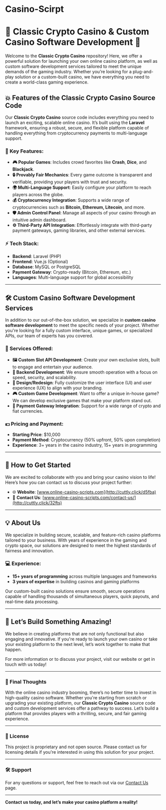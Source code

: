 # Casino-Scirpt



# 🎲 Classic Crypto Casino & Custom Casino Software Development 🚀

Welcome to the **Classic Crypto Casino** repository! Here, we offer a powerful solution for launching your own online casino platform, as well as custom software development services tailored to meet the unique demands of the gaming industry. Whether you’re looking for a plug-and-play solution or a custom-built casino, we have everything you need to create a world-class gaming experience.

## 💥 Features of the Classic Crypto Casino Source Code

Our **Classic Crypto Casino** source code includes everything you need to launch an exciting, scalable online casino. It’s built using the **Laravel** framework, ensuring a robust, secure, and flexible platform capable of handling everything from cryptocurrency payments to multi-language support.

### 🔑 Key Features:
- **🎮 Popular Games**: Includes crowd favorites like **Crash**, **Dice**, and **Blackjack**.
- **🔒 Provably Fair Mechanics**: Every game outcome is transparent and verifiable, providing your players with trust and security.
- **🌍 Multi-Language Support**: Easily configure your platform to reach players across the globe.
- **💰 Cryptocurrency Integration**: Supports a wide range of cryptocurrencies such as **Bitcoin, Ethereum, Litecoin**, and more.
- **🛡️ Admin Control Panel**: Manage all aspects of your casino through an intuitive admin dashboard.
- **⚙️ Third-Party API Integration**: Effortlessly integrate with third-party payment gateways, gaming libraries, and other external services.

### ⚡ Tech Stack:
- **Backend**: Laravel (PHP)
- **Frontend**: Vue.js (Optional)
- **Database**: MySQL or PostgreSQL
- **Payment Gateway**: Crypto-ready (Bitcoin, Ethereum, etc.)
- **Languages**: Multi-language support for global accessibility

---

## 🛠️ Custom Casino Software Development Services

In addition to our out-of-the-box solution, we specialize in **custom casino software development** to meet the specific needs of your project. Whether you're looking for a fully custom interface, unique games, or specialized APIs, our team of experts has you covered.

### 🎨 Services Offered:
- **🖼️ Custom Slot API Development**: Create your own exclusive slots, built to engage and entertain your audience.
- **🔧 Backend Development**: We ensure smooth operation with a focus on speed, security, and scalability.
- **📱 Design/Redesign**: Fully customize the user interface (UI) and user experience (UX) to align with your branding.
- **🎮 Custom Game Development**: Want to offer a unique in-house game? We can develop exclusive games that make your platform stand out.
- **💸 Payment Gateway Integration**: Support for a wide range of crypto and fiat currencies.

### 💵 Pricing and Payment:
- **Starting Price**: $10,000
- **Payment Method**: Cryptocurrency (50% upfront, 50% upon completion)
- **Experience**: 3+ years in the casino industry, 15+ years in programming

---

## 🔗 How to Get Started

We are excited to collaborate with you and bring your casino vision to life! Here’s how you can contact us to discuss your project further:

- 🌐 **Website**: [www.online-casino-scripts.com](http://cuttly.click/d5fba)
- 📧 **Contact Us**: [www.online-casino-scripts.com/contact-us/](http://cuttly.click/32fts)

---

## 💡 About Us

We specialize in building secure, scalable, and feature-rich casino platforms tailored to your business. With years of experience in the gaming and crypto space, our solutions are designed to meet the highest standards of fairness and innovation.

### 💻 Experience:
- **15+ years of programming** across multiple languages and frameworks
- **3 years of expertise** in building casinos and gaming platforms

Our custom-built casino solutions ensure smooth, secure operations capable of handling thousands of simultaneous players, quick payouts, and real-time data processing.

---

## 🚀 Let’s Build Something Amazing!

We believe in creating platforms that are not only functional but also engaging and innovative. If you're ready to launch your own casino or take your existing platform to the next level, let’s work together to make that happen.

For more information or to discuss your project, visit our website or get in touch with us today!

---

### 🌟 Final Thoughts

With the online casino industry booming, there’s no better time to invest in high-quality casino software. Whether you're starting from scratch or upgrading your existing platform, our **Classic Crypto Casino** source code and custom development services offer a pathway to success. Let’s build a platform that provides players with a thrilling, secure, and fair gaming experience.

---

### 📜 License
This project is proprietary and not open source. Please contact us for licensing details if you're interested in using this solution for your project.

---

### 🛠️ Support
For any questions or support, feel free to reach out via our [Contact Us](http://cuttly.click/32fts) page.

---

**Contact us today, and let’s make your casino platform a reality!**
